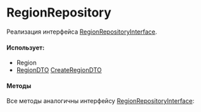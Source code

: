 # RegionRepository

Реализация интерфейса [RegionRepositoryInterface](/app/Repositories/Interfaces/Cities/RegionRepositoryInterface.md).  

#### Использует:

- Region
- [RegionDTO](/app/DTO/Cities/Region/RegionDTO.md) [CreateRegionDTO](/app/DTO/Cities/Region/RegionDTO.md)

#### Методы

Все методы аналогичны интерфейсу [RegionRepositoryInterface](/app/Repositories/Interfaces/Cities/RegionRepositoryInterface.md):
